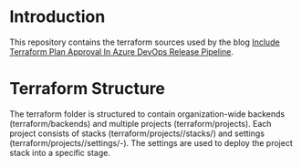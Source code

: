 # Introduction

This repository contains the terraform sources used by the blog [Include Terraform Plan Approval In Azure DevOps Release Pipeline](https://binx.io/blog/2020/04/19/include-terraform-plan-approval-in-azure-devops-release-pipeline/).

# Terraform Structure

The terraform folder is structured to contain organization-wide backends (terraform/backends) and multiple projects (terraform/projects). Each project consists of stacks (terraform/projects/<project>/stacks/) and settings (terraform/projects/<project>/settings/<stack>-<stageCode>). The settings are used to deploy the project stack into a specific stage.
